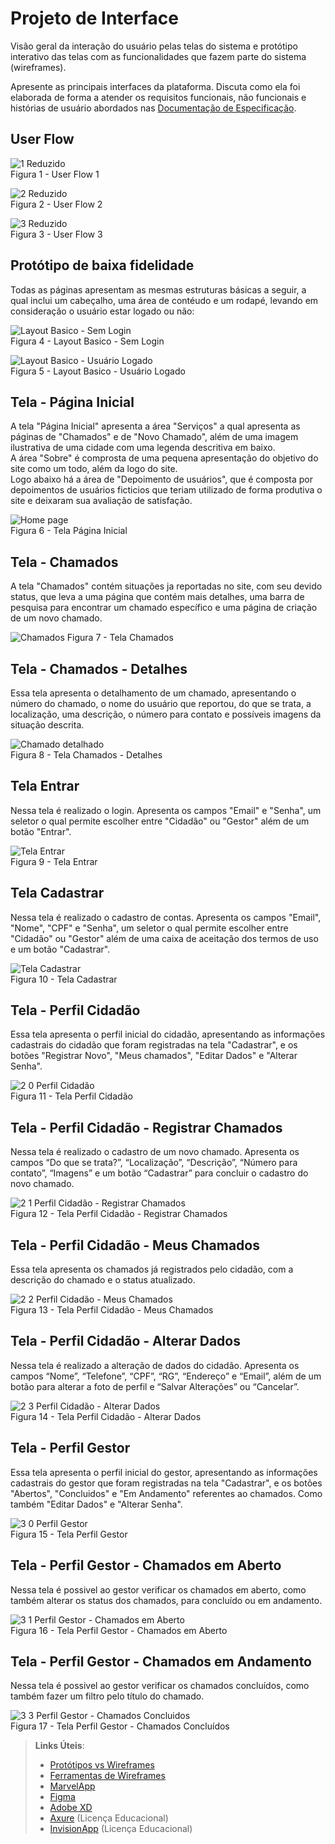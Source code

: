 
# Projeto de Interface

Visão geral da interação do usuário pelas telas do sistema e protótipo interativo das telas com as funcionalidades que fazem parte do sistema (wireframes).

 Apresente as principais interfaces da plataforma. Discuta como ela foi elaborada de forma a atender os requisitos funcionais, não funcionais e histórias de usuário abordados nas <a href="2-Especificação do Projeto.md"> Documentação de Especificação</a>.

## User Flow

![1 Reduzido](https://github.com/user-attachments/assets/ea3b394a-4b2f-4102-beb4-9d7b5f0fb8e9)\
Figura 1 - User Flow 1

![2 Reduzido](https://github.com/user-attachments/assets/c4719eb3-bae6-4504-9530-b40aceef96a5)\
Figura 2 - User Flow 2

![3 Reduzido](https://github.com/user-attachments/assets/9dce0503-b0a7-42fd-8736-2065a9d48fa7)\
Figura 3 - User Flow 3


## Protótipo de baixa fidelidade
Todas as páginas apresentam as mesmas estruturas básicas a seguir, a qual inclui um cabeçalho, uma área de contéudo e um rodapé, levando em consideração o usuário estar logado ou não:

![Layout Basico - Sem Login](https://github.com/user-attachments/assets/8952fec4-7ea2-40b6-a789-46d6dcca5e96)\
Figura 4 - Layout Basico - Sem Login

![Layout Basico - Usuário Logado](https://github.com/user-attachments/assets/51511262-a74e-40d5-8104-4b2945387af1)\
Figura 5 - Layout Basico - Usuário Logado

## Tela - Página Inicial
A tela "Página Inicial" apresenta a área "Serviços" a qual apresenta as páginas de "Chamados" e de "Novo Chamado", além de uma imagem ilustrativa de uma cidade com uma legenda descritiva em baixo. \
A área "Sobre" é comprosta de uma pequena apresentação do objetivo do site como um todo, além da logo do site. \
Logo abaixo há a área de "Depoimento de usuários", que é composta por depoimentos de usuários ficticios que teriam utilizado de forma produtiva o site e deixaram sua avaliação de satisfação. 

![Home page](https://github.com/user-attachments/assets/66c37395-926d-4a6d-ab83-deb177b4c650)\
Figura 6 - Tela Página Inicial 

## Tela - Chamados 
A tela "Chamados" contém situações ja reportadas no site, com seu devido status, que leva a uma página que contém mais detalhes, uma barra de pesquisa para encontrar um chamado específico e uma página de criação de um novo chamado. 

![Chamados](https://github.com/user-attachments/assets/bfea2415-a32a-4dd9-b663-83b850180216)
Figura 7 - Tela Chamados 

## Tela - Chamados - Detalhes
Essa tela apresenta o detalhamento de um chamado, apresentando o número do chamado, o nome do usuário que reportou, do que se trata, a localização, uma descrição, o número para contato e possíveis imagens da situação descrita.  

![Chamado detalhado](https://github.com/user-attachments/assets/88bda746-5f20-42a6-b83e-7108d757791c)\
Figura 8 - Tela Chamados - Detalhes

## Tela Entrar
Nessa tela é realizado o login. Apresenta os campos "Email" e "Senha", um seletor o qual permite escolher entre "Cidadão" ou "Gestor" além de um botão "Entrar". 

![Tela Entrar](https://github.com/user-attachments/assets/0e3f7155-9676-4d5c-b8d0-1cda47428916)\
Figura 9 - Tela Entrar

## Tela Cadastrar 
Nessa tela é realizado o cadastro de contas. Apresenta os campos "Email", "Nome", "CPF" e "Senha", um seletor o qual permite escolher entre "Cidadão" ou "Gestor" além de uma caixa de aceitação dos termos de uso e um botão "Cadastrar". 

![Tela Cadastrar](https://github.com/user-attachments/assets/74bfbc7f-9602-4719-bce5-431290b23b48)\
Figura 10 - Tela Cadastrar

## Tela - Perfil Cidadão
Essa tela apresenta o perfil inicial do cidadão, apresentando as informações cadastrais do cidadão que foram registradas na tela "Cadastrar", e os botões "Registrar Novo", "Meus chamados", "Editar Dados" e "Alterar Senha".

![2 0 Perfil Cidadão](https://github.com/user-attachments/assets/f16ec40f-3c70-4d4e-970e-13d07a4b72fd)\
Figura 11 - Tela Perfil Cidadão

## Tela - Perfil Cidadão - Registrar Chamados
Nessa tela é realizado o cadastro de um novo chamado. Apresenta os campos “Do que se trata?”, “Localização”, “Descrição”, “Número para contato”, “Imagens” e um botão  “Cadastrar” para concluir o cadastro do novo chamado.

![2 1 Perfil Cidadão - Registrar Chamados](https://github.com/user-attachments/assets/3751a9d6-8f61-45b5-b7e7-eea316432816)\
Figura 12 - Tela Perfil Cidadão - Registrar Chamados

## Tela - Perfil Cidadão - Meus Chamados
Essa tela apresenta os chamados já registrados pelo cidadão, com a descrição do chamado e o status atualizado.

![2 2 Perfil Cidadão - Meus Chamados](https://github.com/user-attachments/assets/d94cb684-e6c3-403a-9c5a-928e3c1c826d)\
Figura 13 - Tela Perfil Cidadão - Meus Chamados

## Tela - Perfil Cidadão - Alterar Dados
Nessa tela é realizado a alteração de dados do cidadão. Apresenta os campos “Nome”, “Telefone”, “CPF”, “RG”, “Endereço” e “Email”, além de um botão para alterar a foto de perfil e “Salvar Alterações” ou “Cancelar”.

![2 3 Perfil Cidadão - Alterar Dados](https://github.com/user-attachments/assets/8ac16fc7-900c-4c5f-b75b-44ef05d34474)\
Figura 14 - Tela Perfil Cidadão - Alterar Dados

## Tela - Perfil Gestor
Essa tela apresenta o perfil inicial do gestor, apresentando as informações cadastrais do gestor que foram registradas na tela "Cadastrar", e os botões "Abertos", "Concluidos" e "Em Andamento" referentes ao chamados. Como também "Editar Dados" e "Alterar Senha".

![3 0 Perfil Gestor](https://github.com/user-attachments/assets/2e5123dc-4290-40a4-a121-01ee83c14688)\
Figura 15 - Tela Perfil Gestor 

## Tela - Perfil Gestor - Chamados em Aberto
Nessa tela é possivel ao gestor verificar os chamados em aberto, como também alterar os status dos chamados, para concluído ou em andamento.

![3 1 Perfil Gestor - Chamados em Aberto](https://github.com/user-attachments/assets/54cdecdc-9ca8-4c84-8d76-b5f28a54cf58)\
Figura 16 - Tela Perfil Gestor - Chamados em Aberto

## Tela - Perfil Gestor - Chamados em Andamento
Nessa tela é possivel ao gestor verificar os chamados concluídos, como também fazer um filtro pelo título do chamado.

![3 3 Perfil Gestor - Chamados Concluidos](https://github.com/user-attachments/assets/4d5efd62-ba1c-4bd2-aa51-6192b2243477)\
Figura 17 - Tela Perfil Gestor - Chamados Concluídos

> **Links Úteis**:
> - [Protótipos vs Wireframes](https://www.nngroup.com/videos/prototypes-vs-wireframes-ux-projects/)
> - [Ferramentas de Wireframes](https://rockcontent.com/blog/wireframes/)
> - [MarvelApp](https://marvelapp.com/developers/documentation/tutorials/)
> - [Figma](https://www.figma.com/)
> - [Adobe XD](https://www.adobe.com/br/products/xd.html#scroll)
> - [Axure](https://www.axure.com/edu) (Licença Educacional)
> - [InvisionApp](https://www.invisionapp.com/) (Licença Educacional)
